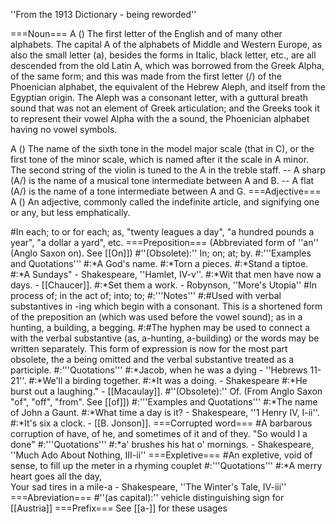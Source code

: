 ''From the 1913 Dictionary - being reworded''

===Noun===
A () The first letter of the English and of many other alphabets. The capital A of the alphabets of Middle and Western Europe, as also the small letter (a), besides the forms in Italic, black letter, etc., are all descended from the old Latin A, which was borrowed from the Greek Alpha, of the same form; and this was made from the first letter (/) of the Phoenician alphabet, the equivalent of the Hebrew Aleph, and itself from the Egyptian origin. The Aleph was a consonant letter, with a guttural breath sound that was not an element of Greek articulation; and the Greeks took it to represent their vowel Alpha with the a sound, the Phoenician alphabet having no vowel symbols.

A () The name of the sixth tone in the model major scale (that in C), or the first tone of the minor scale, which is named after it the scale in A minor. The second string of the violin is tuned to the A in the treble staff. -- A sharp (A/) is the name of a musical tone intermediate between A and B. -- A flat (A/) is the name of a tone intermediate between A and G.
===Adjective===
A () An adjective, commonly called the indefinite article, and signifying one or any, but less emphatically.

#In each; to or for each; as, "twenty leagues a day", "a hundred pounds a year", "a dollar a yard", etc.
===Preposition===
(Abbreviated form of ''an'' (Anglo Saxon on). See [[On]])
#''(Obsolete):'' In; on; at; by.
#:'''Examples and Quotations'''
#:*A God's name.
#:*Torn a pieces. 
#:*Stand a tiptoe. 
#:*A Sundays" - Shakespeare, ''Hamlet, IV-v''. 
#:*Wit that men have now a days. - [[Chaucer]]. 
#:*Set them a work. - Robynson, ''More's Utopia''
#In process of; in the act of; into; to; 
#:'''Notes'''
#:#Used with verbal substantives in -ing which begin with a consonant. This is a shortened form of the preposition an (which was used before the vowel sound); as in a hunting, a building, a begging.
#:#The hyphen may be used to connect a with the verbal substantive (as, a-hunting, a-building) or the words may be written separately. This form of expression is now for the most part obsolete, the a being omitted and the verbal substantive treated as a participle.
#:'''Quotations'''
#:*Jacob, when he was a dying - ''Hebrews 11-21''. 
#:*We'll a birding together. 
#:*It was a doing. - Shakespeare 
#:*He burst out a laughing." - [[Macaulay]]. 
#''(Obsolete):'' Of. (From Anglo Saxon "of", "off", "from". See [[of]])
#:'''Examples and Quotations'''
#:*The name of John a Gaunt.
#:*What time a day is it? - Shakespeare, ''1 Henry IV, I-ii''. 
#:*It's six a clock. - [[B. Jonson]].
===Corrupted word===
#A barbarous corruption of have, of he, and sometimes of it and of they.  "So would I a done"
#:'''Quotations'''
#:*a' brushes his hat o' mornings. - Shakespeare, ''Much Ado About Nothing, III-ii''
===Expletive===
#An expletive, void of sense, to fill up the meter in a rhyming couplet
#:'''Quotations'''
#:*A merry heart goes all the day, <br>Your sad tires in a mile-a - Shakespeare, ''The Winter's Tale, IV-iii''
===Abreviation===
#''(as capital):'' vehicle distinguishing sign for [[Austria]]
===Prefix===
See [[a-]] for these usages